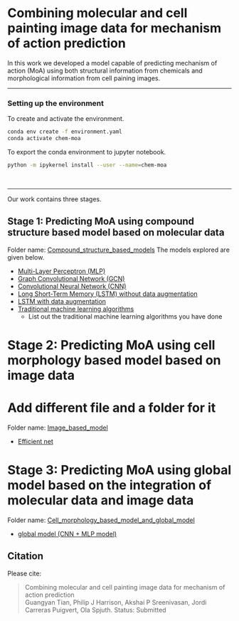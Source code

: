 # Combining molecular and cell painting image data for mechanism of action prediction 

In this work we developed a model capable of predicting mechanism of action (MoA) using both structural information from chemicals and morphological information from cell paining images.


---

### Setting up the environment
To create and activate the environment. <br>
```bash
conda env create -f environment.yaml
conda activate chem-moa
```
To export the conda environment to jupyter notebook. <br>
```bash
python -m ipykernel install --user --name=chem-moa
```
<br>

---

Our work contains three stages.


## Stage 1: Predicting MoA using compound structure based model based on molecular data
Folder name: [Compound_structure_based_models](Compound_structure_based_models)
The models explored are given below.
  * [Multi-Layer Perceptron (MLP)](Compound_structure_based_models/MLP.ipynb)
  * [Graph Convolutional Network (GCN)](Compound_structure_based_models/GCN.ipynb)
  * [Convolutional Neural Network (CNN)](Compound_structure_based_models/CNN.ipynb)
  * [Long Short-Term Memory (LSTM) without data augmentation](Compound_structure_based_models/LSTM.ipynb)
  * [LSTM with data augmentation](Compound_structure_based_models/LSTM_aug.ipynb)
  * [Traditional machine learning algorithms](Compound_structure_based_models/traditional_machine_learning_algorithms.ipynb)
    * List out the traditional machine learning algorithms you have done

# Stage 2: Predicting MoA using cell morphology based model based on image data 
# Add different file and a folder for it
Folder name: [Image_based_model](Image_based_model)
* [Efficient net](Image_based_model/CNN_MLP_Global.ipynb)

# Stage 3: Predicting MoA using global model based on the integration of molecular data and image data  
Folder name: [Cell_morphology_based_model_and_global_model](Cell_morphology_based_model_and_global_model)
* [global model (CNN + MLP model)](Cell_morphology_based_model_and_global_model/CNN_MLP_Global.ipynb)

## Citation
Please cite:
> Combining molecular and cell painting image data for mechanism of action prediction          
> Guangyan Tian, Philip J Harrison, Akshai P Sreenivasan, Jordi Carreras Puigvert, Ola Spjuth.
> Status: Submitted
